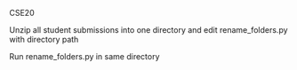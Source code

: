 CSE20

Unzip all student submissions into one directory and edit rename_folders.py with directory path

Run rename_folders.py in same directory 
